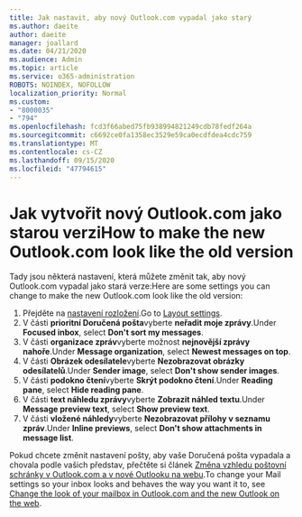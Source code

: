 ```yaml
---
title: Jak nastavit, aby nový Outlook.com vypadal jako starý
ms.author: daeite
author: daeite
manager: joallard
ms.date: 04/21/2020
ms.audience: Admin
ms.topic: article
ms.service: o365-administration
ROBOTS: NOINDEX, NOFOLLOW
localization_priority: Normal
ms.custom:
- "8000035"
- "794"
ms.openlocfilehash: fcd3f66abed75fb938994821249cdb78fedf264a
ms.sourcegitcommit: c6692ce0fa1358ec3529e59ca0ecdfdea4cdc759
ms.translationtype: MT
ms.contentlocale: cs-CZ
ms.lasthandoff: 09/15/2020
ms.locfileid: "47794615"
---
```

# <a name="how-to-make-the-new-outlookcom-look-like-the-old-version"></a><span data-ttu-id="9a2ed-102">Jak vytvořit nový Outlook.com jako starou verzi</span><span class="sxs-lookup"><span data-stu-id="9a2ed-102">How to make the new Outlook.com look like the old version</span></span>

<span data-ttu-id="9a2ed-103">Tady jsou některá nastavení, která můžete změnit tak, aby nový Outlook.com vypadal jako stará verze:</span><span class="sxs-lookup"><span data-stu-id="9a2ed-103">Here are some settings you can change to make the new Outlook.com look like the old version:</span></span>

1. <span data-ttu-id="9a2ed-104">Přejděte na [nastavení rozložení](https://outlook.live.com/mail/options/mail/layout).</span><span class="sxs-lookup"><span data-stu-id="9a2ed-104">Go to [Layout settings](https://outlook.live.com/mail/options/mail/layout).</span></span>
1. <span data-ttu-id="9a2ed-105">V části **prioritní Doručená pošta**vyberte **neřadit moje zprávy**.</span><span class="sxs-lookup"><span data-stu-id="9a2ed-105">Under **Focused inbox**, select **Don't sort my messages**.</span></span>
1. <span data-ttu-id="9a2ed-106">V části **organizace zpráv**vyberte možnost **nejnovější zprávy nahoře**.</span><span class="sxs-lookup"><span data-stu-id="9a2ed-106">Under **Message organization**, select **Newest messages on top**.</span></span>
1. <span data-ttu-id="9a2ed-107">V části **Obrázek odesílatele**vyberte **Nezobrazovat obrázky odesílatelů**.</span><span class="sxs-lookup"><span data-stu-id="9a2ed-107">Under **Sender image**, select **Don't show sender images**.</span></span>
1. <span data-ttu-id="9a2ed-108">V části **podokno čtení**vyberte **Skrýt podokno čtení**.</span><span class="sxs-lookup"><span data-stu-id="9a2ed-108">Under **Reading pane**, select **Hide reading pane**.</span></span>
1. <span data-ttu-id="9a2ed-109">V části **text náhledu zprávy**vyberte **Zobrazit náhled textu**.</span><span class="sxs-lookup"><span data-stu-id="9a2ed-109">Under **Message preview text**, select **Show preview text**.</span></span>
1. <span data-ttu-id="9a2ed-110">V části **vložené náhledy**vyberte **Nezobrazovat přílohy v seznamu zpráv**.</span><span class="sxs-lookup"><span data-stu-id="9a2ed-110">Under **Inline previews**, select **Don't show attachments in message list**.</span></span>

<span data-ttu-id="9a2ed-111">Pokud chcete změnit nastavení pošty, aby vaše Doručená pošta vypadala a chovala podle vašich představ, přečtěte si článek [Změna vzhledu poštovní schránky v Outlook.com a v nové Outlooku na webu](https://support.office.com/article/b41c2ecb-f23c-42b3-b7f8-659646d5e58c?wt.mc_id=Office_Outlook_com_Alchemy).</span><span class="sxs-lookup"><span data-stu-id="9a2ed-111">To change your Mail settings so your inbox looks and behaves the way you want it to, see [Change the look of your mailbox in Outlook.com and the new Outlook on the web](https://support.office.com/article/b41c2ecb-f23c-42b3-b7f8-659646d5e58c?wt.mc_id=Office_Outlook_com_Alchemy).</span></span>